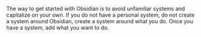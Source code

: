 The way to get started with Obsidian is to avoid unfamiliar systems and capitalize on your own. If you do not have a personal system, do not create a system around Obsidian, create a system around what you do. Once you have a system, add what you want to do.